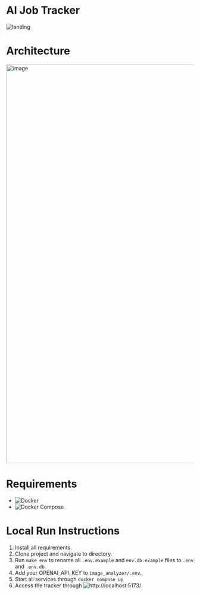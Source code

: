 # AI Job Tracker
![landing](https://github.com/user-attachments/assets/d2d199a0-abcf-4610-8954-33e92cf1c17e)

# Architecture 
<img width="1626" height="1070" alt="image" src="https://github.com/user-attachments/assets/ab248e3c-17f7-4ddf-907c-57e9a39a9900" />


# Requirements
- ![Docker](https://www.docker.com/)
- ![Docker Compose](https://docs.docker.com/compose/)

# Local Run Instructions
1. Install all requirements.
2. Clone project and navigate to directory.
3. Run `make env` to rename all `.env.example` and `env.db.example` files to `.env` and `.env.db`.
4. Add your OPENAI_API_KEY to `image_analyzer/.env`.
5. Start all services through `docker compose up`
6. Access the tracker through ![http://localhost:5173/](http://localhost:5173/).

